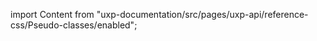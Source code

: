 
import Content from "uxp-documentation/src/pages/uxp-api/reference-css/Pseudo-classes/enabled";

<Content query="product=xd"/>
